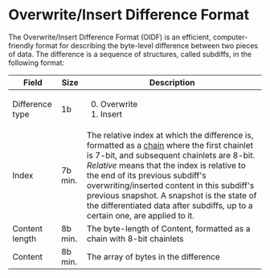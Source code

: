 # Overwrite/Insert Difference Format

The Overwrite/Insert Difference Format (OIDF) is an efficient, computer-friendly format for describing the byte-level difference between two pieces of data. The difference is a sequence of structures, called subdiffs, in the following format:

Field          |Size   |Description
---------------|-------|-----------
Difference type|1b     |<ol start="0"><li>Overwrite<li>Insert
Index          |7b min.|The relative index at which the difference is, formatted as a [chain](https://github.com/ghoomy/universe/blob/main/computer%20science/chain.md) where the first chainlet is 7-bit, and subsequent chainlets are 8-bit. *Relative* means that the index is relative to the end of its previous subdiff's overwriting/inserted content in this subdiff's previous snapshot. A snapshot is the state of the differentiated data after subdiffs, up to a certain one, are applied to it.
Content length |8b min.|The byte-length of Content, formatted as a chain with 8-bit chainlets
Content        |8b min.|The array of bytes in the difference
